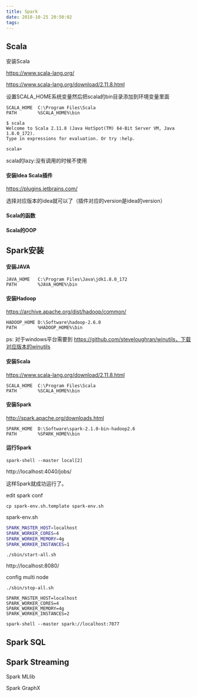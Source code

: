 ```yaml
---
title: Spark
date: 2018-10-25 20:50:02
tags:
---
```


## Scala

安装Scala

https://www.scala-lang.org/

https://www.scala-lang.org/download/2.11.8.html

设置SCALA_HOME系统变量然后把scala的bin目录添加到环境变量里面

```
SCALA_HOME	C:\Program Files\Scala
PATH		%SCALA_HOME%\bin
```

```shell
$ scala
Welcome to Scala 2.11.8 (Java HotSpot(TM) 64-Bit Server VM, Java 1.8.0_172).
Type in expressions for evaluation. Or try :help.

scala>
```

scala的lazy:没有调用的时候不使用

#### 安装Idea Scala插件

https://plugins.jetbrains.com/

选择对应版本的idea就可以了（插件对应的version是idea的version）

#### Scala的函数



#### Scala的OOP

## Spark安装

#### 安装JAVA

```
JAVA_HOME	C:\Program Files\Java\jdk1.8.0_172
PATH		%JAVA_HOME%\bin
```

#### 安装Hadoop

https://archive.apache.org/dist/hadoop/common/

```
HADOOP_HOME	D:\Software\hadoop-2.6.0
PATH		%HADOOP_HOME%\bin
```

ps: 对于windows平台需要到 https://github.com/steveloughran/winutils，下载对应版本的winutils

#### 安装Scala

https://www.scala-lang.org/download/2.11.8.html

```
SCALA_HOME	C:\Program Files\Scala
PATH		%SCALA_HOME%\bin
```

#### 安装Spark

http://spark.apache.org/downloads.html

```
SPARK_HOME	D:\Software\spark-2.1.0-bin-hadoop2.6
PATH		%SPARK_HOME%\bin
```

#### 运行Spark

```shell
spark-shell --master local[2]
```

http://localhost:4040/jobs/

这样Spark就成功运行了。

edit spark conf

```shell
cp spark-env.sh.template spark-env.sh
```

spark-env.sh

```sh
SPARK_MASTER_HOST=localhost
SPARK_WORKER_CORES=4
SPARK_WORKER_MEMORY=4g
SPARK_WORKER_INSTANCES=1
```

```shell
./sbin/start-all.sh
```

 http://localhost:8080/

config multi node

```
./sbin/stop-all.sh
```

```shell
SPARK_MASTER_HOST=localhost
SPARK_WORKER_CORES=4
SPARK_WORKER_MEMORY=4g
SPARK_WORKER_INSTANCES=2
```

```shell
spark-shell --master spark://localhost:7077
```

## Spark SQL





## Spark Streaming

Spark MLlib

Spark GraphX
